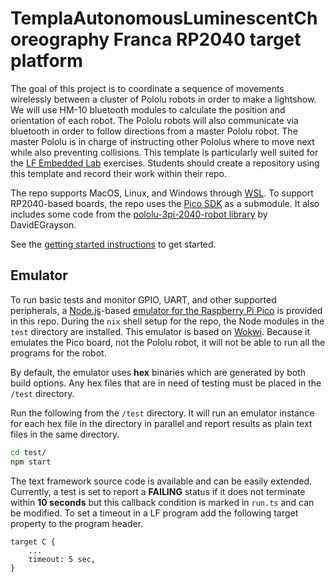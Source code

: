 # TemplaAutonomousLuminescentChoreography Franca RP2040 target platform
The goal of this project is to coordinate a sequence of movements wirelessly between a cluster of Pololu robots in order to make a lightshow. We will use HM-10 bluetooth modules to calculate the position and orientation of each robot. The Pololu robots will also communicate via bluetooth in order to follow directions from a master Pololu robot. The master Pololu is in charge of instructing other Pololus where to move next while also preventing collisions. 
This template is particularly well suited for the [LF Embedded Lab](https://www.lf-lang.org/lf-embedded-lab/) exercises.
Students should create a repository using this template and record their work within their repo.

The repo supports MacOS, Linux, and Windows through [WSL](https://learn.microsoft.com/en-us/windows/wsl/install).
To support RP2040-based boards, the repo uses the [Pico SDK](https://github.com/raspberrypi/pico-sdk/tree/master) as a submodule.
It also includes some code from the [pololu-3pi-2040-robot library](https://github.com/pololu/pololu-3pi-2040-robot/tree/master) by DavidEGrayson.

See the [getting started instructions](https://www.lf-lang.org/embedded-lab/GettingStarted.html) to get started.

## Emulator
To run basic tests and monitor GPIO, UART, and other supported peripherals, a [Node.js](https://nodejs.org/en)-based [emulator for the Raspberry Pi Pico](https://docs.wokwi.com/parts/wokwi-pi-pico) is provided in this repo. During the `nix` shell setup for the repo, the Node modules in the `test` directory are installed. This emulator is based on [Wokwi](https://wokwi.com).
Because it emulates the Pico board, not the Pololu robot, it will not be able to run all the programs for the robot.

By default, the emulator uses **hex** binaries which are generated by both build options. Any hex files that are in need of testing must be placed in the ``/test`` directory.

Run the following from the ``/test`` directory. It will run an emulator instance for each hex file in the directory in parallel and report results as plain text files in the same directory.

``` bash
cd test/
npm start
```

The text framework source code is available and can be easily extended. Currently, a test is set to report a **FAILING** status if it does not terminate within **10 seconds** but this callback condition is marked in ``run.ts`` and can be modified. To set a timeout in a LF program add the following
target property to the program header.

```
target C {
    ...
    timeout: 5 sec,
}
```

